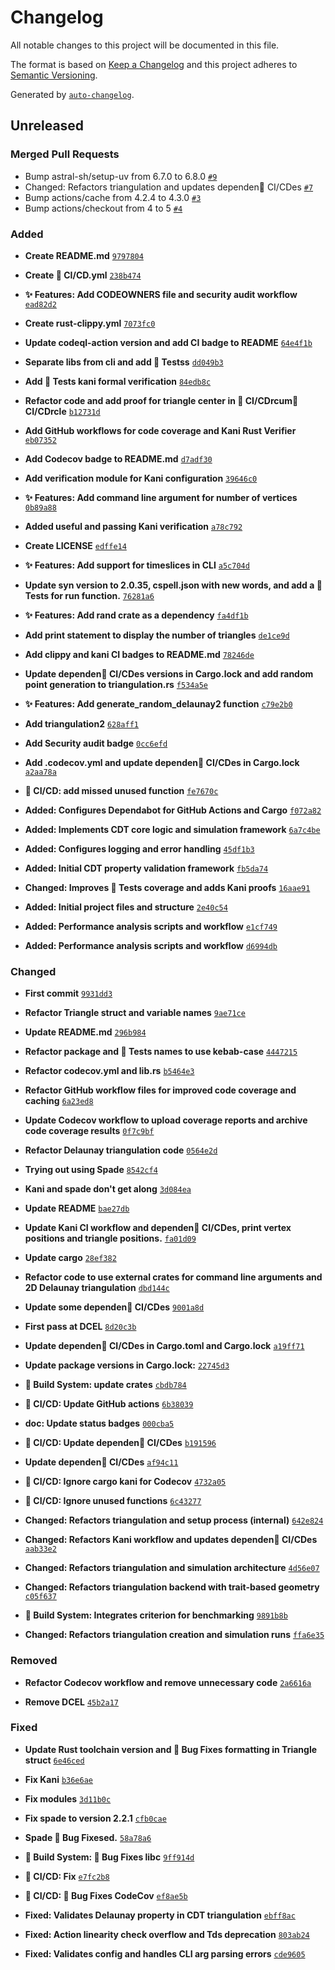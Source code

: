 # Changelog

All notable changes to this project will be documented in this file.

The format is based on [Keep a Changelog](https://keepachangelog.com/en/1.0.0/)
and this project adheres to [Semantic Versioning](https://semver.org/spec/v2.0.0.html).

Generated by [`auto-changelog`](https://github.com/CookPete/auto-changelog).

## Unreleased

### Merged Pull Requests

- Bump astral-sh/setup-uv from 6.7.0 to 6.8.0 [`#9`](https://github.com/acgetchell/causal-dynamical-triangulations/pull/9)
- Changed: Refactors triangulation and updates dependen👷 CI/CDes [`#7`](https://github.com/acgetchell/causal-dynamical-triangulations/pull/7)
- Bump actions/cache from 4.2.4 to 4.3.0 [`#3`](https://github.com/acgetchell/causal-dynamical-triangulations/pull/3)
- Bump actions/checkout from 4 to 5 [`#4`](https://github.com/acgetchell/causal-dynamical-triangulations/pull/4)

### Added

- **Create README.md** [`9797804`](https://github.com/acgetchell/causal-dynamical-triangulations/commit/9797804f4ea9328baeb079117e4771d75965a4d3)

- **Create 👷 CI/CD.yml** [`238b474`](https://github.com/acgetchell/causal-dynamical-triangulations/commit/238b474a553ae6e137e0799a344c0d1289d96672)

- **✨ Features: Add CODEOWNERS file and security audit workflow** [`ead82d2`](https://github.com/acgetchell/causal-dynamical-triangulations/commit/ead82d255ddcb4987d5e4a038e49a11d09b8abc3)

- **Create rust-clippy.yml** [`7073fc0`](https://github.com/acgetchell/causal-dynamical-triangulations/commit/7073fc063b8d61ea931424f1df058a36a2524227)

- **Update codeql-action version and add CI badge to README** [`64e4f1b`](https://github.com/acgetchell/causal-dynamical-triangulations/commit/64e4f1bf1dc72aac588de335de765915d2f05c5a)

- **Separate libs from cli and add 🧪 Testss** [`dd049b3`](https://github.com/acgetchell/causal-dynamical-triangulations/commit/dd049b36e52c2a03062841a500d5b139fdb4a4e9)

- **Add 🧪 Tests kani formal verification** [`84edb8c`](https://github.com/acgetchell/causal-dynamical-triangulations/commit/84edb8c62a17eed6aa725dca26cf43b17b7d6408)

- **Refactor code and add proof for triangle center in 👷 CI/CDrcum👷 CI/CDrcle** [`b12731d`](https://github.com/acgetchell/causal-dynamical-triangulations/commit/b12731d077489b87a6d74286ed5670bcf7140e3a)

- **Add GitHub workflows for code coverage and Kani Rust Verifier** [`eb07352`](https://github.com/acgetchell/causal-dynamical-triangulations/commit/eb07352ade62f0a9212c6a307242958fbb472fba)

- **Add Codecov badge to README.md** [`d7adf30`](https://github.com/acgetchell/causal-dynamical-triangulations/commit/d7adf306080f0fac4a1ecabcd2e7cc78bf503df6)

- **Add verification module for Kani configuration** [`39646c0`](https://github.com/acgetchell/causal-dynamical-triangulations/commit/39646c09a8be071968cc32a89d88451efedc8090)

- **✨ Features: Add command line argument for number of vertices** [`0b89a88`](https://github.com/acgetchell/causal-dynamical-triangulations/commit/0b89a88dec5218f2c3ffb082dc2df7b6a8e65f32)

- **Added useful and passing Kani verification** [`a78c792`](https://github.com/acgetchell/causal-dynamical-triangulations/commit/a78c79240114c3cb5f7dd5babf4295a30d7ae11c)

- **Create LICENSE** [`edffe14`](https://github.com/acgetchell/causal-dynamical-triangulations/commit/edffe14a54601b46ea60d2c301827245ae946090)

- **✨ Features: Add support for timeslices in CLI** [`a5c704d`](https://github.com/acgetchell/causal-dynamical-triangulations/commit/a5c704d248010194851cb6ba7ca2a8a16d541e8e)

- **Update syn version to 2.0.35, cspell.json with new words, and add a 🧪 Tests for run function.** [`76281a6`](https://github.com/acgetchell/causal-dynamical-triangulations/commit/76281a6d5c3af80446056ca560dcecfad2dca5ed)

- **✨ Features: Add rand crate as a dependency** [`fa4df1b`](https://github.com/acgetchell/causal-dynamical-triangulations/commit/fa4df1bec0ff0c2ae7adf144c0cbccdcb8cd44c9)

- **Add print statement to display the number of triangles** [`de1ce9d`](https://github.com/acgetchell/causal-dynamical-triangulations/commit/de1ce9db574e0308fc9aa7c23b74787af83d796f)

- **Add clippy and kani CI badges to README.md** [`78246de`](https://github.com/acgetchell/causal-dynamical-triangulations/commit/78246def33d843ebd036426873e944f9312a46ef)

- **Update dependen👷 CI/CDes versions in Cargo.lock and add random point generation to triangulation.rs** [`f534a5e`](https://github.com/acgetchell/causal-dynamical-triangulations/commit/f534a5e153017c76471fd10a1f8a5fa18cf013d1)

- **✨ Features: Add generate_random_delaunay2 function** [`c79e2b0`](https://github.com/acgetchell/causal-dynamical-triangulations/commit/c79e2b0d5d0ba43638cb3dfac890ef4030cb5522)

- **Add triangulation2** [`628aff1`](https://github.com/acgetchell/causal-dynamical-triangulations/commit/628aff1121305e5bea34b044c0ea58dfb5047baa)

- **Add Security audit badge** [`0cc6efd`](https://github.com/acgetchell/causal-dynamical-triangulations/commit/0cc6efd41d83a8e3affc817bdc20e57f90b8f26f)

- **Add .codecov.yml and update dependen👷 CI/CDes in Cargo.lock** [`a2aa78a`](https://github.com/acgetchell/causal-dynamical-triangulations/commit/a2aa78af4416890f1058ada9e22aadcff6ca9cab)

- **👷 CI/CD: add missed unused function** [`fe7670c`](https://github.com/acgetchell/causal-dynamical-triangulations/commit/fe7670c5c403923b7cfcfce5b972edc0a228687c)

- **Added: Configures Dependabot for GitHub Actions and Cargo** [`f072a82`](https://github.com/acgetchell/causal-dynamical-triangulations/commit/f072a8283cc57039fa0afcfb1f0394a398fb9d94)

- **Added: Implements CDT core logic and simulation framework** [`6a7c4be`](https://github.com/acgetchell/causal-dynamical-triangulations/commit/6a7c4be28dd240f181a79892ea40c961c6d9c441)

- **Added: Configures logging and error handling** [`45df1b3`](https://github.com/acgetchell/causal-dynamical-triangulations/commit/45df1b341a1becde7c0dd2226389ea2f4c3f94c5)

- **Added: Initial CDT property validation framework** [`fb5da74`](https://github.com/acgetchell/causal-dynamical-triangulations/commit/fb5da74a2fe9907bcb6d0f6d3fbca971676fb99f)

- **Changed: Improves 🧪 Tests coverage and adds Kani proofs** [`16aae91`](https://github.com/acgetchell/causal-dynamical-triangulations/commit/16aae91b8c09630f7c3670c6b7d9e898c981517f)

- **Added: Initial project files and structure** [`2e40c54`](https://github.com/acgetchell/causal-dynamical-triangulations/commit/2e40c545f1ebd53d21b979d7a8149eac376b8f68)

- **Added: Performance analysis scripts and workflow** [`e1cf749`](https://github.com/acgetchell/causal-dynamical-triangulations/commit/e1cf7491e860fa98f94de2ed8782dcebf6897f18)

- **Added: Performance analysis scripts and workflow** [`d6994db`](https://github.com/acgetchell/causal-dynamical-triangulations/commit/d6994dbd92ab9ab08d4c10481ee1f2f825adfa2b)

### Changed

- **First commit** [`9931dd3`](https://github.com/acgetchell/causal-dynamical-triangulations/commit/9931dd3ee25483d7872dd79a0899fae3ddc20633)

- **Refactor Triangle struct and variable names** [`9ae71ce`](https://github.com/acgetchell/causal-dynamical-triangulations/commit/9ae71cef1c7ac2dd1284fdc0a94bb40a769fadf1)

- **Update README.md** [`296b984`](https://github.com/acgetchell/causal-dynamical-triangulations/commit/296b984e6dae4d866d88d54f0d0a0d18f89aeca8)

- **Refactor package and 🧪 Tests names to use kebab-case** [`4447215`](https://github.com/acgetchell/causal-dynamical-triangulations/commit/4447215bc82e9b527ad3127298a0e7474625b93c)

- **Refactor codecov.yml and lib.rs** [`b5464e3`](https://github.com/acgetchell/causal-dynamical-triangulations/commit/b5464e3f7b1651e8ab2def6727309c21de4e19e0)

- **Refactor GitHub workflow files for improved code coverage and caching** [`6a23ed8`](https://github.com/acgetchell/causal-dynamical-triangulations/commit/6a23ed8201e975bdaeaf88021777e7cb13db5810)

- **Update Codecov workflow to upload coverage reports and archive code coverage results** [`0f7c9bf`](https://github.com/acgetchell/causal-dynamical-triangulations/commit/0f7c9bfe910e518f79a7eceea0b3cebf4dd9683b)

- **Refactor Delaunay triangulation code** [`0564e2d`](https://github.com/acgetchell/causal-dynamical-triangulations/commit/0564e2df714de4ea980067480e43d52a6bb113d4)

- **Trying out using Spade** [`8542cf4`](https://github.com/acgetchell/causal-dynamical-triangulations/commit/8542cf4dd1736181fefe63fc8d7e1f4640a7eff2)

- **Kani and spade don't get along** [`3d084ea`](https://github.com/acgetchell/causal-dynamical-triangulations/commit/3d084ea5096e71e5e658e7f14fd1e6241c2e1db5)

- **Update README** [`bae27db`](https://github.com/acgetchell/causal-dynamical-triangulations/commit/bae27db4e42e4d2ccddb6de5a52454024d03dad5)

- **Update Kani CI workflow and dependen👷 CI/CDes, print vertex positions and triangle positions.** [`fa01d09`](https://github.com/acgetchell/causal-dynamical-triangulations/commit/fa01d0913ef4ff6a53b9ad09e9e5b35946c7dac9)

- **Update cargo** [`28ef382`](https://github.com/acgetchell/causal-dynamical-triangulations/commit/28ef38207129b36982fbf5d6270449308468dc90)

- **Refactor code to use external crates for command line arguments and 2D Delaunay triangulation** [`dbd144c`](https://github.com/acgetchell/causal-dynamical-triangulations/commit/dbd144c0416ae3178133e81c9adf0f064640d093)

- **Update some dependen👷 CI/CDes** [`9001a8d`](https://github.com/acgetchell/causal-dynamical-triangulations/commit/9001a8d0e6c0dbdf7e32dafe0f1b859dd13ad539)

- **First pass at DCEL** [`8d20c3b`](https://github.com/acgetchell/causal-dynamical-triangulations/commit/8d20c3b9a2caccc5a1b93c9addceba7845f27246)

- **Update dependen👷 CI/CDes in Cargo.toml and Cargo.lock** [`a19ff71`](https://github.com/acgetchell/causal-dynamical-triangulations/commit/a19ff715dad0bb9eab6a44f57b109fce044ade9f)

- **Update package versions in Cargo.lock:** [`22745d3`](https://github.com/acgetchell/causal-dynamical-triangulations/commit/22745d37c77cc386c7b60d6a4e7dadacb2e53cdd)

- **🔧 Build System: update crates** [`cbdb784`](https://github.com/acgetchell/causal-dynamical-triangulations/commit/cbdb78427663bfbf9d2438b2833e0d2b7205bed3)

- **👷 CI/CD: Update GitHub actions** [`6b38039`](https://github.com/acgetchell/causal-dynamical-triangulations/commit/6b380394a8044ce887d686cc0d4245040d83b65b)

- **doc: Update status badges** [`000cba5`](https://github.com/acgetchell/causal-dynamical-triangulations/commit/000cba5d81fc776a17b0098c5abda36ce8586bce)

- **👷 CI/CD: Update dependen👷 CI/CDes** [`b191596`](https://github.com/acgetchell/causal-dynamical-triangulations/commit/b1915961335a446601da417c790fbdd7e46e6268)

- **Update dependen👷 CI/CDes** [`af94c11`](https://github.com/acgetchell/causal-dynamical-triangulations/commit/af94c11f843592118a0a4713344db64fc304a69c)

- **👷 CI/CD: Ignore cargo kani for Codecov** [`4732a05`](https://github.com/acgetchell/causal-dynamical-triangulations/commit/4732a0544abb4f2a155f73290654a4270046c084)

- **👷 CI/CD: Ignore unused functions** [`6c43277`](https://github.com/acgetchell/causal-dynamical-triangulations/commit/6c4327750792c9fe11efb01f26a156115c3460b9)

- **Changed: Refactors triangulation and setup process (internal)** [`642e824`](https://github.com/acgetchell/causal-dynamical-triangulations/commit/642e824666bc30c968e11a12786ca8f36f2de849)

- **Changed: Refactors Kani workflow and updates dependen👷 CI/CDes** [`aab33e2`](https://github.com/acgetchell/causal-dynamical-triangulations/commit/aab33e259e60cd4cf219575c2c4343f0ac75a270)

- **Changed: Refactors triangulation and simulation architecture** [`4d56e07`](https://github.com/acgetchell/causal-dynamical-triangulations/commit/4d56e0734122c3dac90eb8f65637c386af116bbf)

- **Changed: Refactors triangulation backend with trait-based geometry** [`c05f637`](https://github.com/acgetchell/causal-dynamical-triangulations/commit/c05f6378f63176003a4644c50d27ac825b5e4be8)

- **🔧 Build System: Integrates criterion for benchmarking** [`9891b8b`](https://github.com/acgetchell/causal-dynamical-triangulations/commit/9891b8bb423f4bafb25e3a65e076dabdda9e4266)

- **Changed: Refactors triangulation creation and simulation runs** [`ffa6e35`](https://github.com/acgetchell/causal-dynamical-triangulations/commit/ffa6e3597375580abd37c0bf52c225c3dcaeb618)

### Removed

- **Refactor Codecov workflow and remove unnecessary code** [`2a6616a`](https://github.com/acgetchell/causal-dynamical-triangulations/commit/2a6616a1756f1ba0f66a722f4c12787a6f3abbfb)

- **Remove DCEL** [`45b2a17`](https://github.com/acgetchell/causal-dynamical-triangulations/commit/45b2a17f0392934b2d8b1dcbc0abe5cb6ea3ab92)

### Fixed

- **Update Rust toolchain version and 🐛 Bug Fixes formatting in Triangle struct** [`6e46ced`](https://github.com/acgetchell/causal-dynamical-triangulations/commit/6e46cedc17b8b1fa568b232673462747486586c3)

- **Fix Kani** [`b36e6ae`](https://github.com/acgetchell/causal-dynamical-triangulations/commit/b36e6ae7d43b48b82671003af384ef12d6f22467)

- **Fix modules** [`3d11b0c`](https://github.com/acgetchell/causal-dynamical-triangulations/commit/3d11b0cb90c911f8d2a86b0bc5f3663506757c9d)

- **Fix spade to version 2.2.1** [`cfb0cae`](https://github.com/acgetchell/causal-dynamical-triangulations/commit/cfb0cae055c21087b402a6701daee9b4b8fcbbf7)

- **Spade 🐛 Bug Fixesed.** [`58a78a6`](https://github.com/acgetchell/causal-dynamical-triangulations/commit/58a78a6dcfbdcaf849b7a5b7b62077390547d226)

- **🔧 Build System: 🐛 Bug Fixes libc** [`9ff914d`](https://github.com/acgetchell/causal-dynamical-triangulations/commit/9ff914dc19e3aff7e67a305400655c2465959d70)

- **👷 CI/CD: Fix** [`e7fc2b8`](https://github.com/acgetchell/causal-dynamical-triangulations/commit/e7fc2b8632a787484a5a3fb3b3da90a627feb83f)

- **👷 CI/CD: 🐛 Bug Fixes CodeCov** [`ef8ae5b`](https://github.com/acgetchell/causal-dynamical-triangulations/commit/ef8ae5b2a0991d87d8931b58acff6aa235558724)

- **Fixed: Validates Delaunay property in CDT triangulation** [`ebff8ac`](https://github.com/acgetchell/causal-dynamical-triangulations/commit/ebff8ac6d9bb0c0af8f0219fe85965ba893eaa68)

- **Fixed: Action linearity check overflow and Tds deprecation** [`803ab24`](https://github.com/acgetchell/causal-dynamical-triangulations/commit/803ab248babed019b6aa583100b20ca576a22774)

- **Fixed: Validates config and handles CLI arg parsing errors** [`cde9605`](https://github.com/acgetchell/causal-dynamical-triangulations/commit/cde960597cd5a77f604f3847621da0e814c99a9e)
